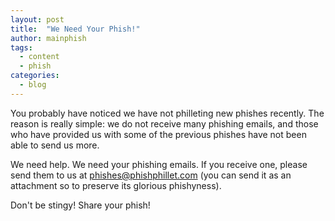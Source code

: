 ```yaml
---
layout: post
title:  "We Need Your Phish!"
author: mainphish
tags:
  - content
  - phish
categories: 
  - blog
---
```


You probably have noticed we have not philleting new phishes recently. 
The reason is really simple: we do not receive many phishing emails, and those
who have provided us with some of the previous phishes have not been able to
send us more.

We need help. We need your phishing emails. 
If you receive one, please send them to us at phishes@phishphillet.com 
(you can send it as an attachment so to preserve its glorious phishyness).

Don't be stingy! Share your phish!
